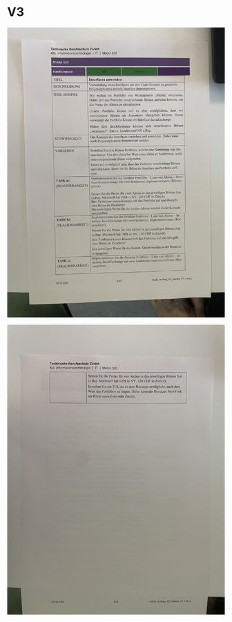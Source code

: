 # V3

![Auftrag V3 Vorderseite](/m320-OOP/V-Vererbung/V3/Images/auftrag-v3-m320.jpg)

![Auftrag V3 Rückseite](/m320-OOP/V-Vererbung/V3/Images/auftrag-v3-m320-2.jpg)
